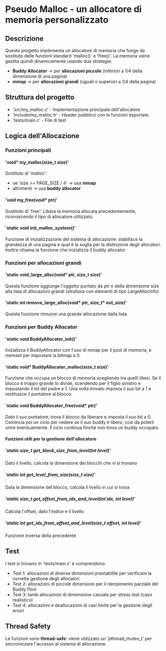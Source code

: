 # Pseudo Malloc - un allocatore di memoria personalizzato

## Descrizione

Questo progetto implementa un allocatore di memoria che funge da sostituto delle funzioni standard 'malloc()' e 'free()'. La memoria viene gestita quindi dinamicamente usando due strategie:

- **Buddy Allocator** -> per **allocazioni piccole** (inferiori a 1/4 della dimensione di una pagina)
- **mmap** -> per **allocazioni grandi** (uguali o superiori a 1/4 della pagina)

## Struttura del progetto
- 'src/my_malloc.c' - Implementazione principale dell'allocatore
- 'include/my_malloc.h' - Header pubblico con le funzioni esportate
- 'tests/main.c' - File di test

## Logica dell'Allocazione

### Funzioni principali

#### 'void* my_malloc(size_t size)'
Sostituto di 'malloc':
- se 'size >= PAGE_SIZE / 4' -> usa **mmap**
- altrimenti -> usa **buddy allocator**

#### 'void my_free(void* ptr)'
Sostituto di 'free':
Libera la memoria allocata precedentemente, riconoscendo il tipo di allocatore utilizzato.

#### 'static void init_malloc_system()'
Funzione di inizializzazione del sistema di allocazione:
stabilisce la grandezza di una pagina e qual è la soglia per la distinzione degli allocatori.
Inoltre chiama la funzione che inizializza il buddy allocator.

### Funzioni per allocazioni grandi

#### 'static void_large_alloc(void* ptr, size_t size)'
Questa funzione aggiunge l'oggetto puntato da ptr e della dimensione size alla lista di allocazioni grandi (struttura con elementi di tipo LargeAllocInfo)

#### 'static int remove_large_alloc(void* ptr, size_t* out_size)'
Questa funzione rimuove una grande allocazione dalla lista

### Funzioni per Buddy Allocator

#### 'static void BuddyAllocator_init()'
Inizializza il BuddyAllocator con l'uso di mmap per il pool di memoria, e memset per impostare la bitmap a 0.

#### 'static void* BuddyAllocator_malloc(size_t size)'
Funzione che occupa un blocco di memoria scegliendo tra quelli liberi. Se il blocco è troppo grande lo divide, scendendo per il figlio sinistro e impostando il bit del padre a 1. Una volta trovato imposta il suo bit a 1 e restituisce il puntatore al blocco.

#### 'static void BuddyAllocator_free(void* ptr)'
Dato il suo puntatore, trova il blocco da liberare e imposta il suo bit a 0. Comincia poi un ciclo per vedere se il suo buddy è libero, così da poterli unire eventualmente. Il ciclo continua finché non trova un buddy occupato.

#### Funzioni utili per la gestione dell'allocatore
##### 'static size_t get_block_size_from_level(int level)'
Dato il livello, calcola la dimensione dei blocchi che vi si trovano

##### 'static int get_level_from_size(size_t size)'
Data la dimensione del blocco, calcola il livello in cui si trova

##### 'static size_t get_offset_from_idx_and_level(int idx, int level)'
Calcola l'offset, dato l'indice e il livello

##### 'static int get_idx_from_offset_and_level(size_t offset, int level)'
Funzione inversa della precedente

## Test
I test si trovano in 'tests/main.c' e comprendono:
- Test 1: allocazioni di diverse dimensioni prestabilite per verificare la corretta gestione degli allocatori
- Test 2: allocazioni di piccole dimensioni per il riempimento parziale del Buddy Pool
- Test 3: tante allocazioni di dimensione casuale per stress test (caso realistico)
- Test 4: allocazioni e deallocazioni di casi limite per la gestione degli errori

## Thread Safety
Le funzioni sono **thread-safe**: viene utilizzato un 'pthread_mutex_t' per sincronizzare l'accesso al sistema di allocazione.
